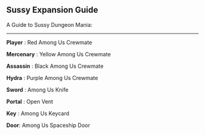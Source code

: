 ## **Sussy Expansion Guide**

A Guide to Sussy Dungeon Mania:

---

**Player** : Red Among Us Crewmate

**Mercenary** : Yellow Among Us Crewmate

**Assassin** : Black Among Us Crewmate

**Hydra** : Purple Among Us Crewmate

**Sword** : Among Us Knife

**Portal** : Open Vent

**Key** : Among Us Keycard

**Door**: Among Us Spaceship Door